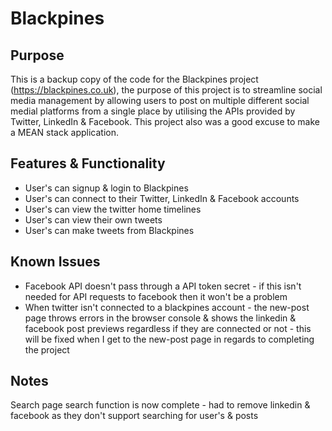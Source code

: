 # Blackpines

## Purpose
This is a backup copy of the code for the Blackpines project (https://blackpines.co.uk), the purpose of this project is to streamline social media management by allowing users to post on multiple different social medial platforms from a single place by utilising the APIs provided by Twitter, LinkedIn & Facebook. This project also was a good excuse to make a MEAN stack application.

## Features & Functionality
 - User's can signup & login to Blackpines
 - User's can connect to their Twitter, LinkedIn & Facebook accounts
 - User's can view the twitter home timelines
 - User's can view their own tweets
 - User's can make tweets from Blackpines

## Known Issues
 - Facebook API doesn't pass through a API token secret - if this isn't needed for API requests to facebook then it won't be a problem
 - When twitter isn't connected to a blackpines account - the new-post page throws errors in the browser console & shows the linkedin & facebook post previews regardless if they are connected or not - this will be fixed when I get to the new-post page in regards to completing the project

## Notes
Search page search function is now complete - had to remove linkedin & facebook as they don't support searching for user's & posts
